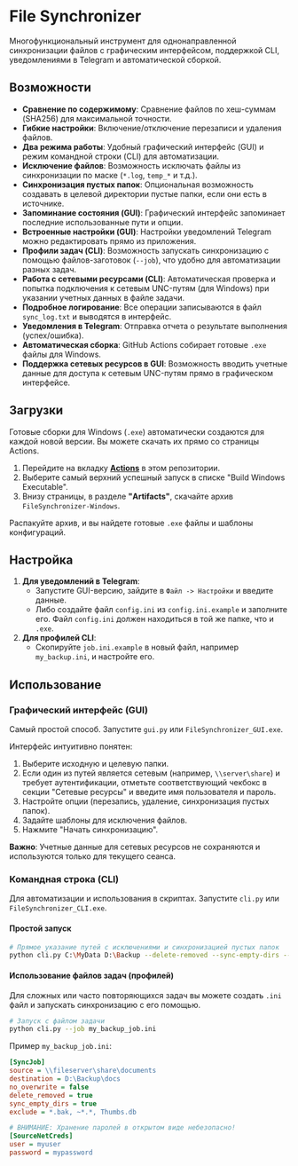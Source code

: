 # File Synchronizer

Многофункциональный инструмент для однонаправленной синхронизации файлов с графическим интерфейсом, поддержкой CLI, уведомлениями в Telegram и автоматической сборкой.

## Возможности

-   **Сравнение по содержимому**: Сравнение файлов по хеш-суммам (SHA256) для максимальной точности.
-   **Гибкие настройки**: Включение/отключение перезаписи и удаления файлов.
-   **Два режима работы**: Удобный графический интерфейс (GUI) и режим командной строки (CLI) для автоматизации.
-   **Исключение файлов**: Возможность исключать файлы из синхронизации по маске (`*.log`, `temp_*` и т.д.).
-   **Синхронизация пустых папок**: Опциональная возможность создавать в целевой директории пустые папки, если они есть в источнике.
-   **Запоминание состояния (GUI)**: Графический интерфейс запоминает последние использованные пути и опции.
-   **Встроенные настройки (GUI)**: Настройки уведомлений Telegram можно редактировать прямо из приложения.
-   **Профили задач (CLI)**: Возможность запускать синхронизацию с помощью файлов-заготовок (`--job`), что удобно для автоматизации разных задач.
-   **Работа с сетевыми ресурсами (CLI)**: Автоматическая проверка и попытка подключения к сетевым UNC-путям (для Windows) при указании учетных данных в файле задачи.
-   **Подробное логирование**: Все операции записываются в файл `sync_log.txt` и выводятся в интерфейс.
-   **Уведомления в Telegram**: Отправка отчета о результате выполнения (успех/ошибка).
-   **Автоматическая сборка**: GitHub Actions собирает готовые `.exe` файлы для Windows.
-   **Поддержка сетевых ресурсов в GUI**: Возможность вводить учетные данные для доступа к сетевым UNC-путям прямо в графическом интерфейсе.

## Загрузки

Готовые сборки для Windows (`.exe`) автоматически создаются для каждой новой версии. Вы можете скачать их прямо со страницы Actions.

1.  Перейдите на вкладку **[Actions](https://github.com/YOUR_USERNAME/YOUR_REPOSITORY/actions)** в этом репозитории.
2.  Выберите самый верхний успешный запуск в списке "Build Windows Executable".
3.  Внизу страницы, в разделе **"Artifacts"**, скачайте архив `FileSynchronizer-Windows`.

Распакуйте архив, и вы найдете готовые `.exe` файлы и шаблоны конфигураций.

## Настройка

1.  **Для уведомлений в Telegram**:
    -   Запустите GUI-версию, зайдите в `Файл -> Настройки` и введите данные.
    -   Либо создайте файл `config.ini` из `config.ini.example` и заполните его. Файл `config.ini` должен находиться в той же папке, что и `.exe`.
2.  **Для профилей CLI**:
    -   Скопируйте `job.ini.example` в новый файл, например `my_backup.ini`, и настройте его.

## Использование

### Графический интерфейс (GUI)

Самый простой способ. Запустите `gui.py` или `FileSynchronizer_GUI.exe`.

Интерфейс интуитивно понятен:
1.  Выберите исходную и целевую папки.
2.  Если один из путей является сетевым (например, `\\server\share`) и требует аутентификации, отметьте соответствующий чекбокс в секции "Сетевые ресурсы" и введите имя пользователя и пароль.
3.  Настройте опции (перезапись, удаление, синхронизация пустых папок).
4.  Задайте шаблоны для исключения файлов.
5.  Нажмите "Начать синхронизацию".

**Важно**: Учетные данные для сетевых ресурсов не сохраняются и используются только для текущего сеанса.

### Командная строка (CLI)

Для автоматизации и использования в скриптах. Запустите `cli.py` или `FileSynchronizer_CLI.exe`.

#### Простой запуск

```bash
# Прямое указание путей с исключениями и синхронизацией пустых папок
python cli.py C:\MyData D:\Backup --delete-removed --sync-empty-dirs --exclude "*.log" "*.tmp"
```

#### Использование файлов задач (профилей)

Для сложных или часто повторяющихся задач вы можете создать `.ini` файл и запускать синхронизацию с его помощью.

```bash
# Запуск с файлом задачи
python cli.py --job my_backup_job.ini
```

Пример `my_backup_job.ini`:
```ini
[SyncJob]
source = \\fileserver\share\documents
destination = D:\Backup\docs
no_overwrite = false
delete_removed = true
sync_empty_dirs = true
exclude = *.bak, ~*.*, Thumbs.db

# ВНИМАНИЕ: Хранение паролей в открытом виде небезопасно!
[SourceNetCreds]
user = myuser
password = mypassword
```
